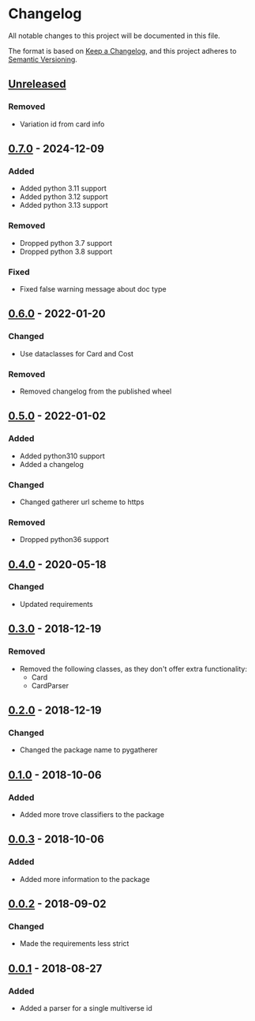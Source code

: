 # Changelog

All notable changes to this project will be documented in this file.

The format is based on [Keep a Changelog], and this project adheres to [Semantic Versioning].

## [Unreleased]

### Removed

-   Variation id from card info

## [0.7.0] - 2024-12-09

### Added

-   Added python 3.11 support
-   Added python 3.12 support
-   Added python 3.13 support

### Removed

-   Dropped python 3.7 support
-   Dropped python 3.8 support

### Fixed

-   Fixed false warning message about doc type

## [0.6.0] - 2022-01-20

### Changed

-   Use dataclasses for Card and Cost

### Removed

-   Removed changelog from the published wheel

## [0.5.0] - 2022-01-02

### Added

-   Added python310 support
-   Added a changelog

### Changed

-   Changed gatherer url scheme to https

### Removed

-   Dropped python36 support

## [0.4.0] - 2020-05-18

### Changed

-   Updated requirements

## [0.3.0] - 2018-12-19

### Removed

-   Removed the following classes, as they don\'t offer extra
    functionality:
    -   Card
    -   CardParser

## [0.2.0] - 2018-12-19

### Changed

-   Changed the package name to pygatherer

## [0.1.0] - 2018-10-06

### Added

-   Added more trove classifiers to the package

## [0.0.3] - 2018-10-06

### Added

-   Added more information to the package

## [0.0.2] - 2018-09-02

### Changed

-   Made the requirements less strict

## [0.0.1] - 2018-08-27

### Added

-   Added a parser for a single multiverse id

[Keep a Changelog]: https://keepachangelog.com/en/1.0.0/
[Semantic Versioning]: https://semver.org/spec/v2.0.0.html
[Unreleased]: https://github.com/spapanik/pygatherer/compare/v0.7.0...master
[0.7.0]: https://github.com/spapanik/pygatherer/compare/v0.6.0...v0.7.0
[0.6.0]: https://github.com/spapanik/pygatherer/compare/v0.5.0...v0.6.0
[0.5.0]: https://github.com/spapanik/pygatherer/compare/v0.4.0...v0.5.0
[0.4.0]: https://github.com/spapanik/pygatherer/compare/v0.3.0...v0.4.0
[0.3.0]: https://github.com/spapanik/pygatherer/compare/v0.2.0...v0.3.0
[0.2.0]: https://github.com/spapanik/pygatherer/compare/v0.1.0...v0.2.0
[0.1.0]: https://github.com/spapanik/pygatherer/compare/v0.0.3...v0.1.0
[0.0.3]: https://github.com/spapanik/pygatherer/compare/v0.0.2...v0.0.3
[0.0.2]: https://github.com/spapanik/pygatherer/compare/v0.0.1...v0.0.2
[0.0.1]: https://github.com/spapanik/pygatherer/releases/tag/v0.0.1
